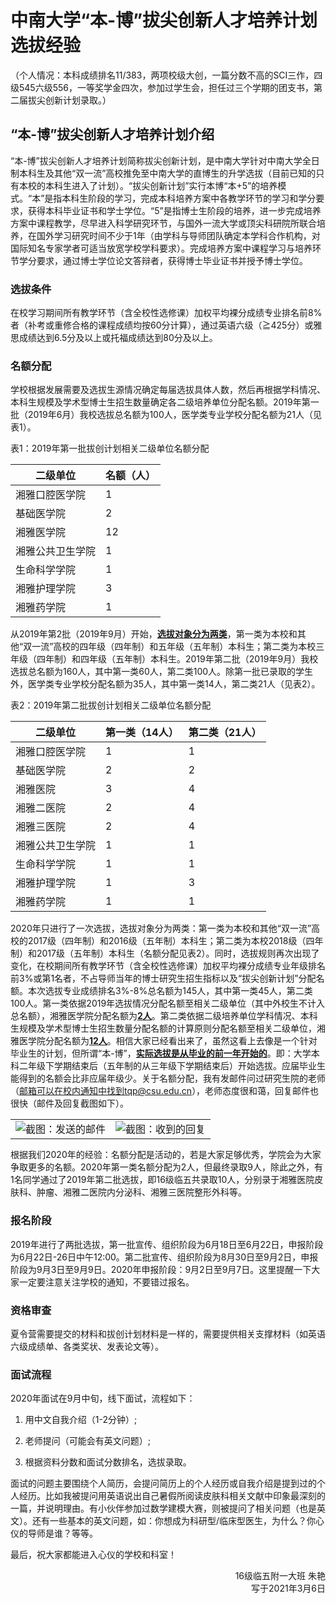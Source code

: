 # 中南大学“本-博”拔尖创新人才培养计划选拔经验

（个人情况：本科成绩排名11/383，两项校级大创，一篇分数不高的SCI三作，四级545六级556，一等奖学金四次，参加过学生会，担任过三个学期的团支书，第二届拔尖创新计划录取。）

## “本-博”拔尖创新人才培养计划介绍

“本-博”拔尖创新人才培养计划简称拔尖创新计划，是中南大学针对中南大学全日制本科生及其他“双一流”高校推免至中南大学的直博生的升学选拔（目前已知的只有本校的本科生进入了计划）。“拔尖创新计划”实行本博“本+5”的培养模式。“本”是指本科生阶段的学习，完成本科培养方案中各教学环节的学习和学分要求，获得本科毕业证书和学士学位。“5”是指博士生阶段的培养，进一步完成培养方案中课程教学，尽早进入科学研究环节，与国外一流大学或顶尖科研院所联合培养，在国外学习研究时间不少于1年（由学科与导师团队确定本学科合作机构，对国际知名专家学者可适当放宽学校学科要求）。完成培养方案中课程学习与培养环节学分要求，通过博士学位论文答辩者，获得博士毕业证书并授予博士学位。

### 选拔条件

在校学习期间所有教学环节（含全校性选修课）加权平均裸分成绩专业排名前8%者（补考或重修合格的课程成绩均按60分计算），通过英语六级（≧425分）或雅思成绩达到6.5分及以上或托福成绩达到80分及以上。

### 名额分配

学校根据发展需要及选拔生源情况确定每届选拔具体人数，然后再根据学科情况、本科生规模及学术型博士生招生数量确定各二级培养单位分配名额。2019年第一批（2019年6月）我校选拔总名额为100人，医学类专业学校分配名额为21人（见表1）。

表1：2019年第一批拔创计划相关二级单位名额分配

|二级单位|名额（人）|
|----|----|
|湘雅口腔医学院|1|
|基础医学院|2|
|湘雅医学院|12|
|湘雅公共卫生学院|1|
|生命科学学院|1|
|湘雅护理学院|3|
|湘雅药学院|1|

从2019年第2批（2019年9月）开始，<u>**选拔对象分为两类**</u>，第一类为本校和其他“双一流”高校的四年级（四年制）和五年级（五年制）本科生；第二类为本校三年级（四年制）和四年级（五年制）本科生。2019年第二批（2019年9月）我校选拔总名额为160人，其中第一类60人，第二类100人。除第一批已录取的学生外，医学类专业学校分配名额为35人，其中第一类14人，第二类21人（见表2）。

表2：2019年第二批拔创计划相关二级单位名额分配

|二级单位|第一类（14人）|第二类（21人）|
|----|----|----|
|湘雅口腔医学院|1|1|
|基础医学院|2|2|
|湘雅医院|3|4|
|湘雅二医院|2|4|
|湘雅三医院|2|4|
|湘雅公共卫生学院|1|1|
|生命科学学院|1|1|
|湘雅护理学院|1|3|
|湘雅药学院|1|1|

2020年只进行了一次选拔，选拔对象分为两类：第一类为本校和其他“双一流”高校的2017级（四年制）和2016级（五年制）本科生；第二类为本校2018级（四年制）和2017级（五年制）本科生（名额分配见表2）。同时，选拔规则再次出现了变化，在校期间所有教学环节（含全校性选修课）加权平均裸分成绩专业年级排名前3%或第1名者，不占导师当年的博士研究生招生指标以及“拔尖创新计划”分配名额。本次选拔专业成绩排名3%-8%总名额为145人，其中第一类45人，第二类100人。第一类依据2019年选拔情况分配名额至相关二级单位（其中外校生不计入总名额），湘雅医学院分配名额为<u>**2人**</u>。第二类依据二级培养单位学科情况、本科生规模及学术型博士生招生数量分配名额的计算原则分配名额至相关二级单位，湘雅医学院分配名额为<u>**12人**</u>。相信大家已经看出来了，虽然这看上去像是一个针对毕业生的计划，但所谓“本-博”，<u>**实际选拔是从毕业的前一年开始的**</u>。即：大学本科二年级下学期结束后（五年制的从三年级下学期结束后）开始选拔。应届毕业生能得到的名额会比非应届年级少。关于名额分配，我有发邮件问过研究生院的老师（邮箱可以在校内通知中找到tqp@csu.edu.cn），老师态度很和蔼，回复邮件也很快（邮件及回复截图如下）。

<table style="border-collapse:collapse;border:none;margin-bottom:0;">
    <tr style="border-collapse:collapse;border:none;">
        <td style="border-collapse:collapse;border:none;">
            <div align=center>
                <img src="https://gitee.com/zcx980605/Survive_XYSM_dev/raw/master/Image/Ch5_10_1.jpeg" alt="截图：发送的邮件">
            </div>
        </td>
        <td style="border-collapse:collapse;border:none;">
            <div align=center>
                <img src="https://gitee.com/zcx980605/Survive_XYSM_dev/raw/master/Image/Ch5_10_2.jpeg" alt="截图：收到的回复">
            </div>
        </td>
    </tr>
</table>

根据我们2020年的经验：名额分配是活动的，若是大家足够优秀，学院会为大家争取更多的名额。2020年第一类名额分配为2人，但最终录取9人，除此之外，有1名同学通过了2019年第二批选拔，即16级临五共录取10人，分别录于湘雅医院皮肤科、肿瘤、湘雅二医院内分泌科、湘雅三医院整形外科等。

### 报名阶段

2019年进行了两批选拔，第一批宣传、组织阶段为6月18日至6月22日，申报阶段为6月22日-26日中午12:00。第二批宣传、组织阶段为8月30日至9月2日，申报阶段为9月3日至9月9日。2020年申报阶段：9月2日至9月7日。这里提醒一下大家一定要注意关注学校的通知，不要错过报名。

### 资格审查

夏令营需要提交的材料和拔创计划材料是一样的，需要提供相关支撑材料（如英语六级成绩单、各类奖状、发表论文等）。

### 面试流程

2020年面试在9月中旬，线下面试，流程如下：

1. 用中文自我介绍（1-2分钟）;

2. 老师提问（可能会有英文问题）;

3. 根据资料分数和面试分数排名，选拔录取。

面试的问题主要围绕个人简历，会提问简历上的个人经历或自我介绍是提到过的个人经历。比如我被提问用英语说出自己暑假所阅读皮肤科相关文献中印象最深刻的一篇，并说明理由。有小伙伴参加过数学建模大赛，则被提问了相关问题（也是英文）。还有一些基本的英文问题，如：你想成为科研型/临床型医生，为什么？你心仪的导师是谁？等等。

最后，祝大家都能进入心仪的学校和科室！

<p align="right">16级临五附一大班 朱艳<br/>写于2021年3月6日</p>